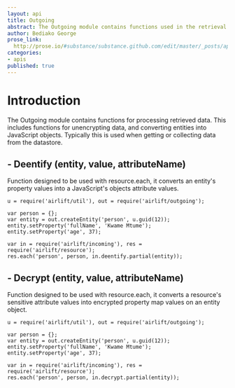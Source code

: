 ```yaml
---
layout: api
title: Outgoing
abstract: The Outgoing module contains functions used in the retrieval of data.
author: Bediako George
prose_link:
  http://prose.io/#substance/substance.github.com/edit/master/_posts/apis/0100-01-06-outgoing.md
categories:
- apis
published: true
---
```


# Introduction
The Outgoing module contains functions for processing retrieved data.  This includes functions for unencrypting data, and converting entities into JavaScript objects.  Typically this is used when getting or collecting data from the datastore.

## - Deentify (entity, value, attributeName)
Function designed to be used with resource.each, it converts an entity's property values into a JavaScript's objects attribute values.

    u = require('airlift/util'), out = require('airlift/outgoing');
	
    var person = {};
    var entity = out.createEntity('person', u.guid(12));
    entity.setProperty('fullName', 'Kwame Mtume');
    entity.setProperty('age', 37);
    
    var in = require('airlift/incoming'), res = require('airlift/resource'); 
    res.each('person', person, in.deentify.partial(entity));
    
## - Decrypt (entity, value, attributeName)
Function designed to be used with resource.each, it converts a resource's sensitive attribute values into encrypted property map values on an entity object.

    u = require('airlift/util'), out = require('airlift/outgoing');
	
    var person = {};
    var entity = out.createEntity('person', u.guid(12));
    entity.setProperty('fullName', 'Kwame Mtume');
    entity.setProperty('age', 37);
    
    var in = require('airlift/incoming'), res = require('airlift/resource'); 
    res.each('person', person, in.decrypt.partial(entity));
    
